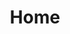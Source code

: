 ---
title: Home
banner_title: "<span class='text-gradient'>MASTER YOUR Infrastructure as Code</span>"
banner_tagline: "Deploy faster. Break less. Scale smarter."
banner_text: "We deliver workflows that transform your tangled infrastructure as code into a platform your team can manage, scale, and evolve."
banner_image: /img/banner_home.jpg
description: "We deliver workflows that transform your tangled infrastructure as code into a platform your team can manage, scale, and evolve."
banner_btn_label: Book A Call
banner_btn_link: /#
banner_link_label: Audit Your IaC →
banner_link: /#
sections: "home"
sitemap:
  priority: 1
id: home
---
